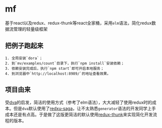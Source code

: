 # mf
基于react以及redux、redux-thunk等react全家桶，采用`elm`语法，简化redux数据流管理的轻量级框架

## 把例子跑起来
    1. 全局安装`dora`；
    2. 到`mv/examples/count`目录下，执行`npm install`安装依赖；
    3. 依赖安装完成后，执行`npm start`即可开启本地服务；
    4. 到浏览器中`http://localhost:8989/`的地址查看效果。


## 项目由来
受[dva](https://github.com/dvajs/dva/tree/master)的启发，简洁的使用方式（参考了elm语法），大大减轻了使用redux时的成本。但是`dva`默认使用了[redxu-saga](https://github.com/yelouafi/redux-saga/tree/master)，让不太熟悉`generator`语法的开发同学上手成本还是有点高。于是做了这版更简洁的默认使用[redux-thunk](https://www.npmjs.com/package/redux-thunk)来实现简化开发流程的版本。
